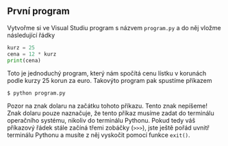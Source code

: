 ## První program

Vytvořme si ve Visual Studiu program s názvem `program.py` a do něj vložme
následující řádky

```python
kurz = 25
cena = 12 * kurz
print(cena)
```

Toto je jednoduchý program, který nám spočítá cenu lístku v korunách podle
kurzy 25 korun za euro. Takovýto program pak spustíme příkazem

```shell
$ python program.py
```

Pozor na znak dolaru na začátku tohoto příkazu. Tento znak nepíšeme! Znak
dolaru pouze naznačuje, že tento příkaz musíme zadat do terminálu operačního
systému, nikoliv do terminálu Pythonu. Pokud tedy váš příkazový řádek stále
začíná třemi zobáčky (`>>>`), jste ještě pořád uvnitř terminálu Pythonu a musíte
z něj vyskočit pomocí funkce `exit()`.
